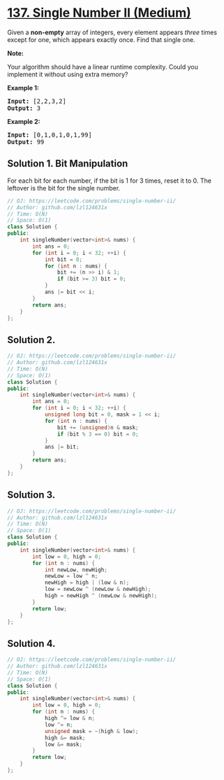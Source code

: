 # [137. Single Number II (Medium)](https://leetcode.com/problems/single-number-ii/)

<p>Given a <strong>non-empty</strong>&nbsp;array of integers, every element appears <em>three</em> times except for one, which appears exactly once. Find that single one.</p>

<p><strong>Note:</strong></p>

<p>Your algorithm should have a linear runtime complexity. Could you implement it without using extra memory?</p>

<p><strong>Example 1:</strong></p>

<pre><strong>Input:</strong> [2,2,3,2]
<strong>Output:</strong> 3
</pre>

<p><strong>Example 2:</strong></p>

<pre><strong>Input:</strong> [0,1,0,1,0,1,99]
<strong>Output:</strong> 99</pre>


## Solution 1. Bit Manipulation

For each bit for each number, if the bit is 1 for 3 times, reset it to 0. The leftover is the bit for the single number.

```cpp
// OJ: https://leetcode.com/problems/single-number-ii/
// Author: github.com/lzl124631x
// Time: O(N)
// Space: O(1)
class Solution {
public:
    int singleNumber(vector<int>& nums) {
        int ans = 0;
        for (int i = 0; i < 32; ++i) {
            int bit = 0;
            for (int n : nums) {
                bit += (n >> i) & 1;
                if (bit >= 3) bit = 0;
            }
            ans |= bit << i;
        }
        return ans;
    }
};
```

## Solution 2.

```cpp
// OJ: https://leetcode.com/problems/single-number-ii/
// Author: github.com/lzl124631x
// Time: O(N)
// Space: O(1)
class Solution {
public:
    int singleNumber(vector<int>& nums) {
        int ans = 0;
        for (int i = 0; i < 32; ++i) {
            unsigned long bit = 0, mask = 1 << i;
            for (int n : nums) {
                bit += (unsigned)n & mask;
                if (bit % 3 == 0) bit = 0;
            }
            ans |= bit;
        }
        return ans;
    }
};
```

## Solution 3.

```cpp
// OJ: https://leetcode.com/problems/single-number-ii/
// Author: github.com/lzl124631x
// Time: O(N)
// Space: O(1)
class Solution {
public:
    int singleNumber(vector<int>& nums) {
        int low = 0, high = 0;
        for (int n : nums) {
            int newLow, newHigh;
            newLow = low ^ n;
            newHigh = high | (low & n);
            low = newLow ^ (newLow & newHigh);
            high = newHigh ^ (newLow & newHigh);
        }
        return low;
    }
};
```

## Solution 4.

```cpp
// OJ: https://leetcode.com/problems/single-number-ii/
// Author: github.com/lzl124631x
// Time: O(N)
// Space: O(1)
class Solution {
public:
    int singleNumber(vector<int>& nums) {
        int low = 0, high = 0;
        for (int n : nums) {
            high ^= low & n;
            low ^= n;
            unsigned mask = ~(high & low);
            high &= mask;
            low &= mask;
        }
        return low;
    }
};
```